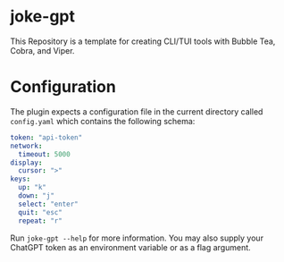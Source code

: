 # joke-gpt

This Repository is a template for creating CLI/TUI tools with Bubble Tea, Cobra, and Viper.

# Configuration

The plugin expects a configuration file in the current directory called `config.yaml` which contains the following schema:

```yaml
token: "api-token"
network:
  timeout: 5000
display:
  cursor: ">"
keys:
  up: "k"
  down: "j"
  select: "enter"
  quit: "esc"
  repeat: "r"
```

Run `joke-gpt --help` for more information. You may also supply your ChatGPT token as an environment variable or as a flag argument.
